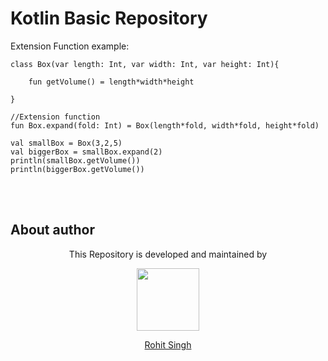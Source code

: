 # Kotlin Basic Repository

Extension Function example: 

    class Box(var length: Int, var width: Int, var height: Int){

        fun getVolume() = length*width*height

    }
    
    //Extension function
    fun Box.expand(fold: Int) = Box(length*fold, width*fold, height*fold)
    
    val smallBox = Box(3,2,5)
    val biggerBox = smallBox.expand(2)
    println(smallBox.getVolume())
    println(biggerBox.getVolume())


</br></br>
## About author
<p align="center">This Repository is developed and maintained by </p>
<p align="center">
  <a href="https://stackoverflow.com/users/4700156/rohit-singh?tab=profile"><img width="100" height="100" src="https://user-images.githubusercontent.com/11274840/30627155-38952a30-9dec-11e7-9072-a00d9a86bdb8.gif">
</p></a>
<a href="https://stackoverflow.com/users/4700156/rohit-singh?tab=profile">
<p align="center">
  Rohit Singh
</p>
</a>
